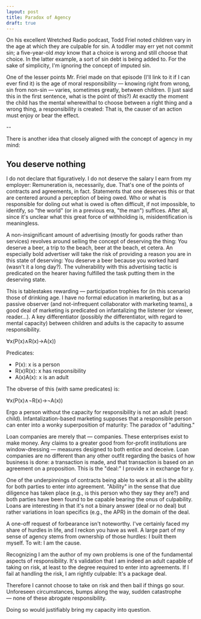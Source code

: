 ```yaml
---  
layout: post
title: Paradox of Agency
draft: true
---
```


On his excellent Wretched Radio podcast, Todd Friel noted children vary in the age at which they are culpable for sin. A toddler may err yet not commit sin; a five-year-old <em>may</em> know that a choice is wrong and still choose that choice. In the latter example, a sort of sin debt is being added to. For the sake of simplicity, I'm ignoring the concept of imputed sin.

One of the lesser points Mr. Friel made on that episode (I'll link to it if I can ever find it) is the age of moral responsibility — knowing right from wrong, sin from non-sin — varies, sometimes greatly, between children. (I just said this in the first sentence, what is the point of this?) At exactly the moment the child has the mental wherewithal to choose between a right thing and a wrong thing, a responsibility is created: That is, the causer of an action must enjoy or bear the effect.

--

There is another idea that closely aligned with the concept of agency in my mind:
## You deserve nothing

I do not declare that figuratively. I do not deserve the salary I earn from my employer: Remuneration is, necessarily, due. That's one of the points of contracts and agreements, in fact. Statements that one deserves this or that are centered around a perception of being owed. Who or what is responsible for doling out what is owed is often difficult, if not impossible, to identify, so "the world" (or in a previous era, "the man") suffices. After all, since it's unclear what this great force of withholding is, misidentification is meaningless.

A non-insignificant amount of advertising (mostly for goods rather than services) revolves around selling the concept of deserving the thing: You deserve a beer, a trip to the beach, beer at the beach, et cetera. An especially bold advertiser will take the risk of providing a reason you are in this state of deserving: You deserve a beer because you worked hard (wasn't it a long day?). The vulnerability with this advertising tactic is predicated on the hearer having fulfilled the task putting them in the deserving state. 

This is tablestakes rewarding — participation trophies for (in this scenario) those of drinking age. I have no formal education in marketing, but as a passive observer (and not-infrequent collaborator with marketing teams), a good deal of marketing is predicated on infantalizing the listener (or viewer, reader...). A key differentiator (possibly <em>the</em> differentiator, with regard to mental capacity) between children and adults is the capacity to assume responsibility.

∀x(P(x)∧R(x)→A(x))

Predicates:
- P(x): x is a person
- R(x)R(x): x has responsibility
- A(x)A(x): x is an adult

The obverse of this (with same predicates) is:

∀x(P(x)∧¬R(x)→¬A(x))

Ergo a person without the capacity for responsibility is not an adult (read: child). Infantalization-based marketing supposes that a responsible person can enter into a wonky superposition of maturity: The paradox of "adulting." 

Loan companies are merely that — companies. These enterprises exist to make money. Any claims to a greater good from for-profit institutions are window-dressing — measures designed to both entice and deceive. Loan companies are no different than any other outfit regarding the basics of how business is done: a transaction is made, and that transaction is based on an agreement on a proposition. This is the "deal:" I provide x in exchange for y.

One of the underpinnings of contracts being able to work at all is the ability for both parties to enter into agreement. "Ability" in the sense that due diligence has taken place (e.g., is this person who they say they are?) and both parties have been found to be capable bearing the onus of culpability. Loans are interesting in that it's not a binary answer (deal or no deal) but rather variations in loan specifics (e.g., the APR) in the domain of the deal.

A one-off request of forbearance isn't noteworthy. I've certainly faced my share of hurdles in life, and I reckon you have as well. A large part of my sense of agency stems from ownership of those hurdles: I built them myself. To wit: I am the cause. 

Recognizing I am the author of my own problems is one of the fundamental aspects of responsibility. It's validation that I am indeed an adult capable of taking on risk, at least to the degree required to enter into agreements. If I fail at handling the risk, I am rightly culpable: It's a package deal.

Therefore I cannot choose to take on risk and then bail if things go sour. Unforeseen circumstances, bumps along the way, sudden catastrophe — none of these abrogate responsibility. 

Doing so would justifiably bring my capacity into question. 
